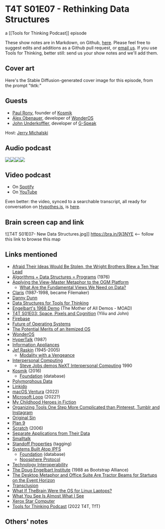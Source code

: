 # T4T S01E07 - Rethinking Data Structures

a [[Tools for Thinking Podcast]] episode

These show notes are in Markdown, on Github, [here](https://github.com/OpenGlobalMind/rel8-wiki/blob/main/Tools%20for%20Thinking%20Podcast.md). Please feel free to suggest edits and additions as a Github pull request, or  [email us](mailto:sociate@gmail.com). If you use Tools for Thinking, better still: send us your show notes and we'll add them. 

## Cover art

Here's the Stable Diffusion-generated cover image for this episode, from the prompt "tktk:"



## Guests

- [Paul Rony](https://www.linkedin.com/in/paul-rony-5895a824/), founder of [Kosmik](https://www.kosmik.app/)
- [Alex Obenauer](https://www.linkedin.com/in/alexobenauer/), developer of [WonderOS](https://wonderos.org/)
- [John Underkoffler](https://www.linkedin.com/in/john-underkoffler/), developer of [G-Speak]() 

Host: [Jerry Michalski](https://www.jerrymichalski.com/)

## Audio podcast 

[![](https://uploads-ssl.webflow.com/6022fac80367ca7c9121c178/63473c43cd78d77b7f847fb3_Anchor_logo.svg)](https://anchor.fm/betaworks/episodes/New-Data-Structures-e1q8gch/a-a8q9q6r)[![](https://uploads-ssl.webflow.com/6022fac80367ca7c9121c178/63473161d50a860bd5f8bf0e_Amazon_Music_logo.svg)](https://music.amazon.com/podcasts/12a72801-ad1e-412b-82cf-dd242e96b1d4/episodes/ccbb21cf-36d3-42a0-86fc-5c90e2770620/tools-for-thinking-by-betaworks-new-data-structures)[![](https://uploads-ssl.webflow.com/6022fac80367ca7c9121c178/63473161d50a86d605f8bf0f_itunes_podcasts%20logo.svg)](https://podcasts.apple.com/us/podcast/new-data-structures/id1648557332?i=1000585131170)[![](https://uploads-ssl.webflow.com/6022fac80367ca7c9121c178/63473161a69713eddcfa9885_Spotify%20logo.svg)](https://open.spotify.com/episode/5rELqjWh8GHBgvmqVHBBmA?si=4EpTmvYfSwuacIplKpyq2A)

## Video podcast  

- On [Spotify](https://open.spotify.com/episode/5rELqjWh8GHBgvmqVHBBmA)
- On [YouTube](https://www.youtube.com/watch?v=o1tjfAjplKs)

Even better: the video, synced to a searchable transcript, all ready for conversation on [Hypothes.is](https://hypothes.is/), is [here](https://docdrop.org/video/o1tjfAjplKs/). 

## Brain screen cap and link

![[T4T S01E07- New Data Structures.jpg]]
https://bra.in/9j3NYE  <-- follow this link to browse this map

## Links mentioned

- [Afraid Their Ideas Would Be Stolen, the Wright Brothers Blew a Ten Year Lead](https://bra.in/9qzdQ6)
- [Algorithms + Data Structures = Programs](https://www.amazon.com/Algorithms-Structures-Prentice-Hall-Automatic-Computation/dp/0130224189/jerrymichalskisr) (1976)
- [Applying the View-Master Metaphor to the OGM Platform](https://bra.in/5qaEWm)
	- [What Are the Fundamental Views We Need on Data?](https://bra.in/8jQYJm)
- [Claris](http://en.wikipedia.org/wiki/Claris) (1987-1998, became Filemaker)
- [Danny Dunn](https://en.wikipedia.org/wiki/Danny_Dunn)
- [Data Structures for Tools for Thinking](https://bra.in/2vPeNJ)
- [Engelbart's 1968 Demo](https://en.wikipedia.org/wiki/The_Mother_of_All_Demos) (The Mother of All Demos - MOAD)
- [T4T S01E03: Space, Pixels and Cognition](https://bra.in/5pRbDy) (Yiliu and John)
- [Firebase](https://firebase.google.com/)
- [Future of Operating Systems](https://bra.in/3pKKbr)
- [The Potential Merits of an Itemized OS](https://alexanderobenauer.com/articles/os/1/)
- [WonderOS](https://wonderos.org/)
- [HyperTalk](https://en.wikipedia.org/wiki/HyperTalk) (1987)
- [Information Appliances](https://bra.in/7p63zP)
- [Jef Raskin](https://en.wikipedia.org/wiki/Jef_Raskin) (1945-2005)
	- [Modality with a Vengeance](https://bra.in/4qzdQ6)
- [Interpersonal Computing](https://bra.in/9qaEWm)
	- [Steve Jobs demos NeXT Interpersonal Computing](https://www.youtube.com/watch?v=tEr46lCgsic) 1990
- [Kosmik](https://www.kosmik.app/) (2016)
	- [Foundation](https://bra.in/5jQYJm) (database)
- [Polymorphous Data](https://bra.in/8jXDay)
- [Linkido](http://linkido.com)
- [macOS Ventura](https://en.wikipedia.org/wiki/MacOS_Ventura) (2022)
- [Microsoft Loop](https://www.microsoft.com/en-us/microsoft-loop?ms.url=microsoftcommicrosoft-loop) (2022?)
- [My Childhood Heroes in Fiction](https://bra.in/2q5o6V)
- [Organizing Tools One Step More Complicated than Pinterest, Tumblr and Instagram](https://bra.in/6pKKbr)
- [Original Sin](http://en.wikipedia.org/wiki/Original_sin)
- [Plan 9](http://plan9.bell-labs.com/plan9dist/index.html)
- [Scratch](http://scratch.mit.edu/) (2006)
- [Separate Applications from Their Data](https://bra.in/3p63zP)
- [Smalltalk](http://en.wikipedia.org/wiki/Smalltalk)
- [Standoff Properties](https://bra.in/4qaEWm) (tagging)
- [Systems Built Atop IPFS](https://bra.in/9jQYJm)
	- [Foundation](https://bra.in/5jQYJm) (database)
	- [Noosphere Protocol](https://bra.in/7vNYbW)
- [Technology Interoperability](https://bra.in/5jXDay)
- [The Doug Engelbart Institute](http://www.bootstrap.org) (1988 as Bootstrap Alliance)
- [The Desktop Metaphor and Office Suite Are Tractor Beams for Startups on the Event Horizon](https://bra.in/8pRbGx)
- [Transclusion](http://en.wikipedia.org/wiki/Transclusion)
- [What If TheBrain Were the OS for Linux Laptops?](https://bra.in/2pKKbr)
- [What You See Is Almost What I See](https://bra.in/6p63zP)
- [Xerox Star Computer](http://en.wikipedia.org/wiki/Xerox_Star)
- [Tools for Thinking Podcast](https://bra.in/2vGNna) (2022 T4T, TfT)

## Others' notes



